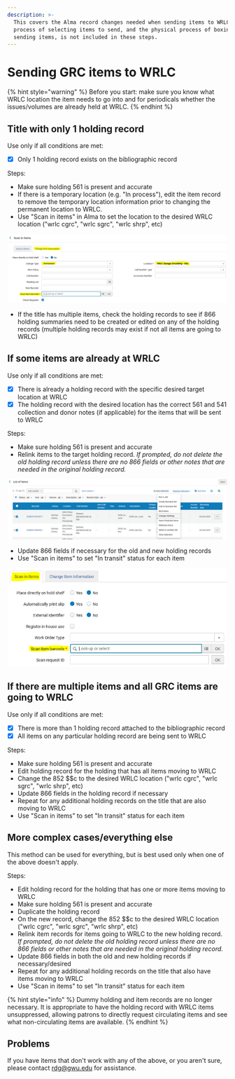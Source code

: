 ```yaml
---
description: >-
  This covers the Alma record changes needed when sending items to WRLC. The
  process of selecting items to send, and the physical process of boxing and
  sending items, is not included in these steps.
---
```


# Sending GRC items to WRLC

{% hint style="warning" %}
Before you start: make sure you know what WRLC location the item needs to go into and for periodicals whether the issues/volumes are already held at WRLC.
{% endhint %}

## Title with only 1 holding record

Use only if all conditions are met:

* [x] Only 1 holding record exists on the bibliographic record

Steps:

* Make sure holding 561 is present and accurate
* If there is a temporary location (e.g. "In process"), edit the item record to remove the temporary location information prior to changing the permanent location to WRLC.
* Use "Scan in items" in Alma to set the location to the desired WRLC location ("wrlc cgrc", "wrlc sgrc", "wrlc shrp", etc)

![](<../../.gitbook/assets/image (3).png>)

* If the title has multiple items, check the holding records to see if 866 holding summaries need to be created or edited on any of the holding records (multiple holding records may exist if not all items are going to WRLC)

## If some items are already at WRLC

Use only if all conditions are met:

* [x] There is already a holding record with the specific desired target location at WRLC
* [x] The holding record with the desired location has the correct 561 and 541 collection and donor notes (if applicable) for the items that will be sent to WRLC

Steps:

* Make sure holding 561 is present and accurate
* Relink items to the target holding record. _If prompted, do not delete the old holding record unless there are no 866 fields or other notes that are needed in the original holding record._

![](<../../.gitbook/assets/image (9).png>)

* Update 866 fields if necessary for the old and new holding records
* Use "Scan in items" to set "In transit" status for each item

![](<../../.gitbook/assets/image (2).png>)

## If there are multiple items and all GRC items are going to WRLC

Use only if all conditions are met:

* [x] There is more than 1 holding record attached to the bibliographic record
* [x] All items on any particular holding record are being sent to WRLC

Steps:

* Make sure holding 561 is present and accurate
* Edit holding record for the holding that has all items moving to WRLC
* Change the 852 \$$c to the desired WRLC location ("wrlc cgrc", "wrlc sgrc", "wrlc shrp", etc)
* Update 866 fields in the holding record if necessary
* Repeat for any additional holding records on the title that are also moving to WRLC
* Use "Scan in items" to set "In transit" status for each item

## More complex cases/everything else

This method can be used for everything, but is best used only when one of the above doesn't apply.

Steps:

* Edit holding record for the holding that has one or more items moving to WRLC
* Make sure holding 561 is present and accurate
* Duplicate the holding record
* On the new record, change the 852 \$$c to the desired WRLC location ("wrlc cgrc", "wrlc sgrc", "wrlc shrp", etc)
* Relink item records for items going to WRLC to the new holding record. _If prompted, do not delete the old holding record unless there are no 866 fields or other notes that are needed in the original holding record._
* Update 866 fields in both the old and new holding records if necessary/desired
* Repeat for any additional holding records on the title that also have items moving to WRLC
* Use "Scan in items" to set "In transit" status for each item

{% hint style="info" %}
Dummy holding and item records are no longer necessary. It is appropriate to have the holding record with WRLC items unsuppressed, allowing patrons to directly request circulating items and see what non-circulating items are available.
{% endhint %}

## Problems

If you have items that don't work with any of the above, or you aren't sure, please contact [rdg@gwu.edu](mailto:rdg@gwu.edu) for assistance.
